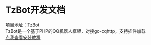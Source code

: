 # TzBot开发文档
项目地址：[TzBot](https://github.com/tzdtwsj/TzBot)  
TzBot是一个基于PHP的QQ机器人框架，对接go-cqhttp，支持插件加载  
[点我查看安装教程](/Install.md)

